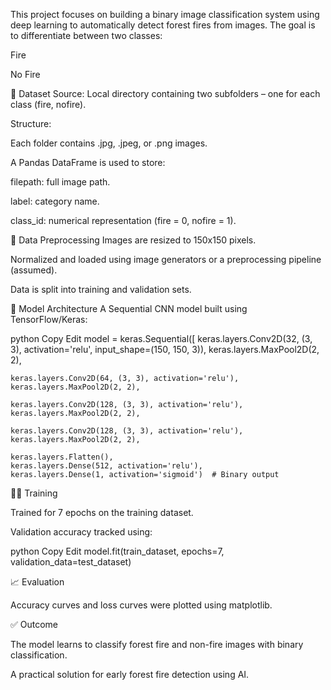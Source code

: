 This project focuses on building a binary image classification system using deep learning to automatically detect forest fires from images. The goal is to differentiate between two classes:

Fire

No Fire

📁 Dataset
Source: Local directory containing two subfolders – one for each class (fire, nofire).

Structure:

Each folder contains .jpg, .jpeg, or .png images.

A Pandas DataFrame is used to store:

filepath: full image path.

label: category name.

class_id: numerical representation (fire = 0, nofire = 1).

🧹 Data Preprocessing
Images are resized to 150x150 pixels.

Normalized and loaded using image generators or a preprocessing pipeline (assumed).

Data is split into training and validation sets.

🧠 Model Architecture
A Sequential CNN model built using TensorFlow/Keras:

python
Copy
Edit
model = keras.Sequential([
    keras.layers.Conv2D(32, (3, 3), activation='relu', input_shape=(150, 150, 3)),
    keras.layers.MaxPool2D(2, 2),

    keras.layers.Conv2D(64, (3, 3), activation='relu'),
    keras.layers.MaxPool2D(2, 2),

    keras.layers.Conv2D(128, (3, 3), activation='relu'),
    keras.layers.MaxPool2D(2, 2),

    keras.layers.Conv2D(128, (3, 3), activation='relu'),
    keras.layers.MaxPool2D(2, 2),

    keras.layers.Flatten(),
    keras.layers.Dense(512, activation='relu'),
    keras.layers.Dense(1, activation='sigmoid')  # Binary output

🏋️‍♀️ Training

Trained for 7 epochs on the training dataset.

Validation accuracy tracked using:

python
Copy
Edit
model.fit(train_dataset, epochs=7, validation_data=test_dataset)

📈 Evaluation

Accuracy curves and loss curves were plotted using matplotlib.

✅ Outcome

The model learns to classify forest fire and non-fire images with binary classification.

A practical solution for early forest fire detection using AI.










